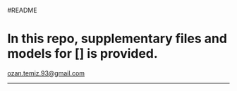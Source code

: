 #README

# In this repo, supplementary files and models for [] is provided.
ozan.temiz.93@gmail.com
****************************************
